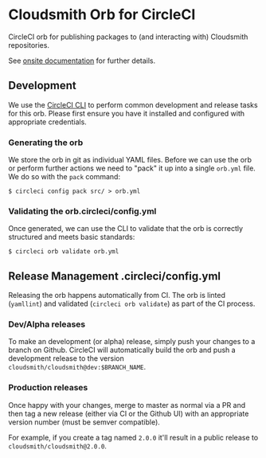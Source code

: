 # Cloudsmith Orb for CircleCI

CircleCI orb for publishing packages to (and interacting with) Cloudsmith repositories.

See [onsite documentation](https://circleci.com/orbs/registry/orb/cloudsmith/cloudsmith) for further details.

## Development

We use the [CircleCI CLI](https://circleci.com/docs/2.0/local-cli/) to perform common development and release tasks for this orb. Please first ensure you have it installed and configured with appropriate credentials.

### Generating the orb

We store the orb in git as individual YAML files. Before we can use the orb or perform further actions we need to "pack" it up into a single `orb.yml` file. We do so with the `pack` command:

```
$ circleci config pack src/ > orb.yml
```

### Validating the orb.circleci/config.yml 

Once generated, we can use the CLI to validate that the orb is correctly structured and meets basic standards:

```
$ circleci orb validate orb.yml
```

## Release Management .circleci/config.yml

Releasing the orb happens automatically from CI. The orb is linted (`yamllint`) and validated (`circleci orb validate`) as part of the CI process.

### Dev/Alpha releases

To make an development (or alpha) release, simply push your changes to a branch on Github. CircleCI will automatically build the orb and push a development release to the version `cloudsmith/cloudsmith@dev:$BRANCH_NAME`.

### Production releases

Once happy with your changes, merge to master as normal via a PR and then tag a new release (either via CI or the Github UI) with an appropriate version number (must be semver compatible).

For example, if you create a tag named `2.0.0` it'll result in a public release to `cloudsmith/cloudsmith@2.0.0`.
